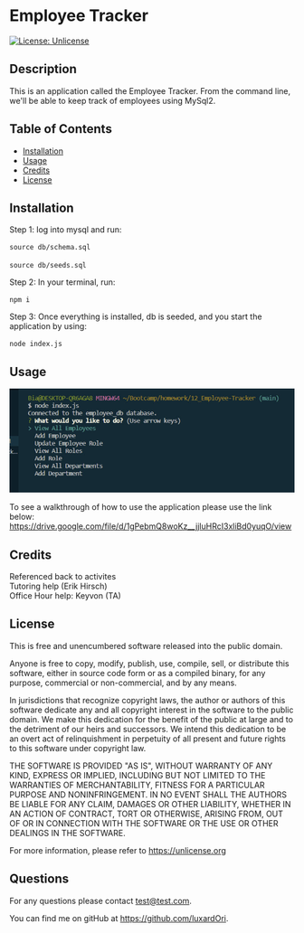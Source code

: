 # Employee Tracker

[![License: Unlicense](https://img.shields.io/badge/license-Unlicense-blue.svg)](http://unlicense.org/)

## Description

This is an application called the Employee Tracker. From the command line, we'll be able to keep track of employees using MySql2.

## Table of Contents

- [Installation](#installation)
- [Usage](#usage)
- [Credits](#credits)
- [License](#license)

## Installation

Step 1: log into mysql and run:

```
source db/schema.sql

source db/seeds.sql
```

Step 2: In your terminal, run:

```
npm i
```

Step 3: Once everything is installed, db is seeded, and you start the application by using:

```
node index.js
```

## Usage

![alt text](assets/images/employeeTracker.jpg)

To see a walkthrough of how to use the application please use the link below:  
https://drive.google.com/file/d/1gPebmQ8woKz__jjluHRcI3xliBd0yuqO/view

## Credits

Referenced back to activites  
Tutoring help (Erik Hirsch)  
Office Hour help: Keyvon (TA)

## License

This is free and unencumbered software released into the public domain.

Anyone is free to copy, modify, publish, use, compile, sell, or
distribute this software, either in source code form or as a compiled
binary, for any purpose, commercial or non-commercial, and by any
means.

In jurisdictions that recognize copyright laws, the author or authors
of this software dedicate any and all copyright interest in the
software to the public domain. We make this dedication for the benefit
of the public at large and to the detriment of our heirs and
successors. We intend this dedication to be an overt act of
relinquishment in perpetuity of all present and future rights to this
software under copyright law.

THE SOFTWARE IS PROVIDED "AS IS", WITHOUT WARRANTY OF ANY KIND,
EXPRESS OR IMPLIED, INCLUDING BUT NOT LIMITED TO THE WARRANTIES OF
MERCHANTABILITY, FITNESS FOR A PARTICULAR PURPOSE AND NONINFRINGEMENT.
IN NO EVENT SHALL THE AUTHORS BE LIABLE FOR ANY CLAIM, DAMAGES OR
OTHER LIABILITY, WHETHER IN AN ACTION OF CONTRACT, TORT OR OTHERWISE,
ARISING FROM, OUT OF OR IN CONNECTION WITH THE SOFTWARE OR THE USE OR
OTHER DEALINGS IN THE SOFTWARE.

For more information, please refer to <https://unlicense.org>

## Questions

For any questions please contact test@test.com.

You can find me on gitHub at https://github.com/luxardOri.
